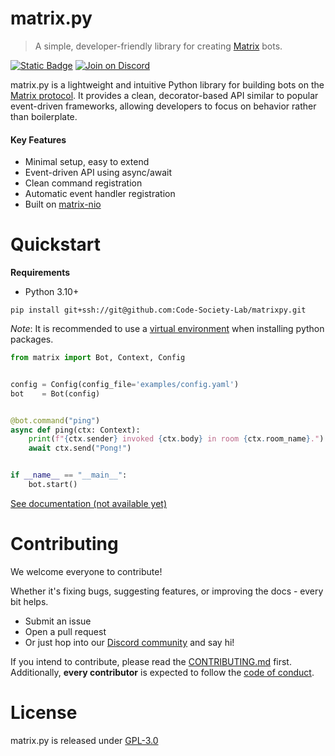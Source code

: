 # matrix.py
> A simple, developer-friendly library for creating [Matrix](https://matrix.org) bots.

[![Static Badge](https://img.shields.io/badge/%F0%9F%93%9A-Documentation-%235c5c5c)](https://github.com/Code-Society-Lab/matrixpy/wiki)
[![Join on Discord](https://discordapp.com/api/guilds/823178343943897088/widget.png?style=shield)](https://discord.gg/code-society-823178343943897088)

matrix.py is a lightweight and intuitive Python library for building bots on
the [Matrix protocol]([Matrix](https://matrix.org)). It provides a clean,
decorator-based API similar to popular event-driven frameworks, allowing
developers to focus on behavior rather than boilerplate.

#### Key Features
- Minimal setup, easy to extend
- Event-driven API using async/await
- Clean command registration
- Automatic event handler registration
- Built on [matrix-nio](https://github.com/matrix-nio/matrix-nio)

# Quickstart

**Requirements**
- Python 3.10+

```
pip install git+ssh://git@github.com:Code-Society-Lab/matrixpy.git
```

*Note*: It is recommended to use a [virtual environment](https://packaging.python.org/en/latest/guides/installing-using-pip-and-virtual-environments/) when installing python packages.


```python
from matrix import Bot, Context, Config


config = Config(config_file='examples/config.yaml')
bot    = Bot(config)


@bot.command("ping")
async def ping(ctx: Context):
    print(f"{ctx.sender} invoked {ctx.body} in room {ctx.room_name}.")
    await ctx.send("Pong!")


if __name__ == "__main__":
    bot.start()
```


[See documentation (not available yet)](https://github.com/Code-Society-Lab/matrixpy/wiki)

# Contributing
We welcome everyone to contribute! 

Whether it's fixing bugs, suggesting features, or improving the docs - every bit helps.
- Submit an issue
- Open a pull request
- Or just hop into our [Discord community](https://discord.gg/code-society-823178343943897088) and say hi!

If you intend to contribute, please read the [CONTRIBUTING.md](./CONTRIBUTING.md) first. Additionally, **every contributor** is expected to follow the [code of conduct](./CODE_OF_CONDUCT.md).

# License
matrix.py is released under [GPL-3.0](https://opensource.org/license/gpl-3-0)